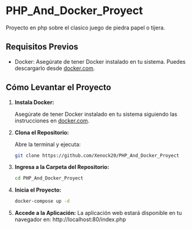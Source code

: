 # PHP_And_Docker_Proyect
Proyecto en php sobre el clasico juego de piedra papel o tijera.

## Requisitos Previos

- Docker: Asegúrate de tener Docker instalado en tu sistema. Puedes descargarlo desde [docker.com](https://www.docker.com/get-started).

## Cómo Levantar el Proyecto

1. **Instala Docker:**

   Asegúrate de tener Docker instalado en tu sistema siguiendo las instrucciones en [docker.com](https://www.docker.com/get-started).

2. **Clona el Repositorio:**

   Abre la terminal y ejecuta:

      ```bash
      git clone https://github.com/Xenock20/PHP_And_Docker_Proyect
      ```

3. **Ingresa a la Carpeta del Repositorio:**

     ```bash
     cd PHP_And_Docker_Proyect
     ```

4. **Inicia el Proyecto:**

     ```bash
     docker-compose up -d
     ```

5. **Accede a la Aplicación:**
  La aplicación web estará disponible en tu navegador en: http://localhost:80/index.php
